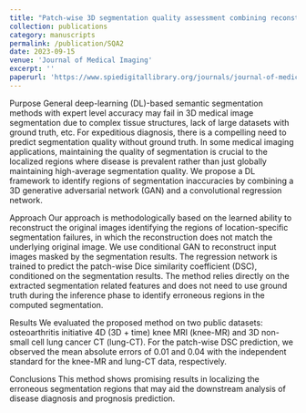 ```yaml
---
title: "Patch-wise 3D segmentation quality assessment combining reconstruction and regression networks"
collection: publications
category: manuscripts
permalink: /publication/SQA2
date: 2023-09-15
venue: 'Journal of Medical Imaging'
excerpt: ''
paperurl: 'https://www.spiedigitallibrary.org/journals/journal-of-medical-imaging/volume-10/issue-5/054002/Patch-wise-3D-segmentation-quality-assessment-combining-reconstruction-and-regression/10.1117/1.JMI.10.5.054002.full'
---
```


Purpose
General deep-learning (DL)-based semantic segmentation methods with expert level accuracy may fail in 3D medical image segmentation due to complex tissue structures, lack of large datasets with ground truth, etc. For expeditious diagnosis, there is a compelling need to predict segmentation quality without ground truth. In some medical imaging applications, maintaining the quality of segmentation is crucial to the localized regions where disease is prevalent rather than just globally maintaining high-average segmentation quality. We propose a DL framework to identify regions of segmentation inaccuracies by combining a 3D generative adversarial network (GAN) and a convolutional regression network.

Approach
Our approach is methodologically based on the learned ability to reconstruct the original images identifying the regions of location-specific segmentation failures, in which the reconstruction does not match the underlying original image. We use conditional GAN to reconstruct input images masked by the segmentation results. The regression network is trained to predict the patch-wise Dice similarity coefficient (DSC), conditioned on the segmentation results. The method relies directly on the extracted segmentation related features and does not need to use ground truth during the inference phase to identify erroneous regions in the computed segmentation.

Results
We evaluated the proposed method on two public datasets: osteoarthritis initiative 4D (3D + time) knee MRI (knee-MR) and 3D non-small cell lung cancer CT (lung-CT). For the patch-wise DSC prediction, we observed the mean absolute errors of 0.01 and 0.04 with the independent standard for the knee-MR and lung-CT data, respectively.

Conclusions
This method shows promising results in localizing the erroneous segmentation regions that may aid the downstream analysis of disease diagnosis and prognosis prediction.
